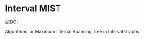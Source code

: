 Interval MIST
=============
[![DOI](https://zenodo.org/badge/341129424.svg)](https://zenodo.org/badge/latestdoi/341129424)

Algorithms for Maximum Internal Spanning Tree in Interval Graphs
